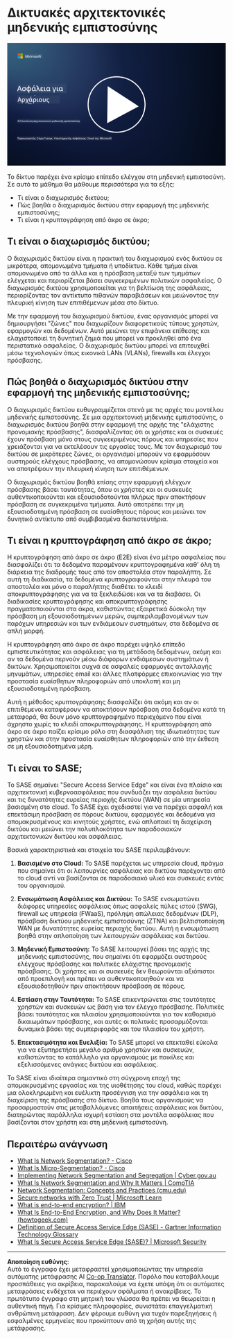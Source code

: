 <!--
CO_OP_TRANSLATOR_METADATA:
{
  "original_hash": "680d6e14d9d33fc471c22f44679713f8",
  "translation_date": "2025-09-03T21:14:05+00:00",
  "source_file": "3.2 Networking zero trust architecture.md",
  "language_code": "el"
}
-->
# Δικτυακές αρχιτεκτονικές μηδενικής εμπιστοσύνης

[![Παρακολουθήστε το βίντεο](../../translated_images/3-2_placeholder.b52521a0e93e0e122f19dfbd676c836d3d527c6de1bb28fd7643aa518eae6631.el.png)](https://learn-video.azurefd.net/vod/player?id=9f425fdb-1c53-4e67-b550-68bdac35df45)

Το δίκτυο παρέχει ένα κρίσιμο επίπεδο ελέγχου στη μηδενική εμπιστοσύνη. Σε αυτό το μάθημα θα μάθουμε περισσότερα για τα εξής:

 - Τι είναι ο διαχωρισμός δικτύου;
 - Πώς βοηθά ο διαχωρισμός δικτύου στην εφαρμογή της μηδενικής εμπιστοσύνης;
 - Τι είναι η κρυπτογράφηση από άκρο σε άκρο;

## Τι είναι ο διαχωρισμός δικτύου;

Ο διαχωρισμός δικτύου είναι η πρακτική του διαχωρισμού ενός δικτύου σε μικρότερα, απομονωμένα τμήματα ή υποδίκτυα. Κάθε τμήμα είναι απομονωμένο από τα άλλα και η πρόσβαση μεταξύ των τμημάτων ελέγχεται και περιορίζεται βάσει συγκεκριμένων πολιτικών ασφαλείας. Ο διαχωρισμός δικτύου χρησιμοποιείται για τη βελτίωση της ασφάλειας, περιορίζοντας τον αντίκτυπο πιθανών παραβιάσεων και μειώνοντας την πλευρική κίνηση των επιτιθέμενων μέσα στο δίκτυο.

Με την εφαρμογή του διαχωρισμού δικτύου, ένας οργανισμός μπορεί να δημιουργήσει "ζώνες" που διαχωρίζουν διαφορετικούς τύπους χρηστών, εφαρμογών και δεδομένων. Αυτό μειώνει την επιφάνεια επίθεσης και ελαχιστοποιεί τη δυνητική ζημιά που μπορεί να προκληθεί από ένα περιστατικό ασφαλείας. Ο διαχωρισμός δικτύου μπορεί να επιτευχθεί μέσω τεχνολογιών όπως εικονικά LANs (VLANs), firewalls και έλεγχοι πρόσβασης.

## Πώς βοηθά ο διαχωρισμός δικτύου στην εφαρμογή της μηδενικής εμπιστοσύνης;

Ο διαχωρισμός δικτύου ευθυγραμμίζεται στενά με τις αρχές του μοντέλου μηδενικής εμπιστοσύνης. Σε μια αρχιτεκτονική μηδενικής εμπιστοσύνης, ο διαχωρισμός δικτύου βοηθά στην εφαρμογή της αρχής της "ελάχιστης προνομιακής πρόσβασης", διασφαλίζοντας ότι οι χρήστες και οι συσκευές έχουν πρόσβαση μόνο στους συγκεκριμένους πόρους και υπηρεσίες που χρειάζονται για να εκτελέσουν τις εργασίες τους. Με τον διαχωρισμό του δικτύου σε μικρότερες ζώνες, οι οργανισμοί μπορούν να εφαρμόσουν αυστηρούς ελέγχους πρόσβασης, να απομονώσουν κρίσιμα στοιχεία και να αποτρέψουν την πλευρική κίνηση των επιτιθέμενων.

Ο διαχωρισμός δικτύου βοηθά επίσης στην εφαρμογή ελέγχων πρόσβασης βάσει ταυτότητας, όπου οι χρήστες και οι συσκευές αυθεντικοποιούνται και εξουσιοδοτούνται πλήρως πριν αποκτήσουν πρόσβαση σε συγκεκριμένα τμήματα. Αυτό αποτρέπει την μη εξουσιοδοτημένη πρόσβαση σε ευαίσθητους πόρους και μειώνει τον δυνητικό αντίκτυπο από συμβιβασμένα διαπιστευτήρια.

## Τι είναι η κρυπτογράφηση από άκρο σε άκρο;

Η κρυπτογράφηση από άκρο σε άκρο (E2E) είναι ένα μέτρο ασφαλείας που διασφαλίζει ότι τα δεδομένα παραμένουν κρυπτογραφημένα καθ' όλη τη διάρκεια της διαδρομής τους από τον αποστολέα στον παραλήπτη. Σε αυτή τη διαδικασία, τα δεδομένα κρυπτογραφούνται στην πλευρά του αποστολέα και μόνο ο παραλήπτης διαθέτει το κλειδί αποκρυπτογράφησης για να τα ξεκλειδώσει και να τα διαβάσει. Οι διαδικασίες κρυπτογράφησης και αποκρυπτογράφησης πραγματοποιούνται στα άκρα, καθιστώντας εξαιρετικά δύσκολη την πρόσβαση μη εξουσιοδοτημένων μερών, συμπεριλαμβανομένων των παρόχων υπηρεσιών και των ενδιάμεσων συστημάτων, στα δεδομένα σε απλή μορφή.

Η κρυπτογράφηση από άκρο σε άκρο παρέχει υψηλό επίπεδο εμπιστευτικότητας και ασφάλειας για τη μετάδοση δεδομένων, ακόμη και αν τα δεδομένα περνούν μέσω διάφορων ενδιάμεσων συστημάτων ή δικτύων. Χρησιμοποιείται συχνά σε ασφαλείς εφαρμογές ανταλλαγής μηνυμάτων, υπηρεσίες email και άλλες πλατφόρμες επικοινωνίας για την προστασία ευαίσθητων πληροφοριών από υποκλοπή και μη εξουσιοδοτημένη πρόσβαση.

Αυτή η μέθοδος κρυπτογράφησης διασφαλίζει ότι ακόμη και αν οι επιτιθέμενοι καταφέρουν να αποκτήσουν πρόσβαση στα δεδομένα κατά τη μεταφορά, θα δουν μόνο κρυπτογραφημένο περιεχόμενο που είναι άχρηστο χωρίς το κλειδί αποκρυπτογράφησης. Η κρυπτογράφηση από άκρο σε άκρο παίζει κρίσιμο ρόλο στη διασφάλιση της ιδιωτικότητας των χρηστών και στην προστασία ευαίσθητων πληροφοριών από την έκθεση σε μη εξουσιοδοτημένα μέρη.

## Τι είναι το SASE;

Το SASE σημαίνει "Secure Access Service Edge" και είναι ένα πλαίσιο και αρχιτεκτονική κυβερνοασφάλειας που συνδυάζει την ασφάλεια δικτύου και τις δυνατότητες ευρείας περιοχής δικτύου (WAN) σε μία υπηρεσία βασισμένη στο cloud. Το SASE έχει σχεδιαστεί για να παρέχει ασφαλή και επεκτάσιμη πρόσβαση σε πόρους δικτύου, εφαρμογές και δεδομένα για απομακρυσμένους και κινητούς χρήστες, ενώ απλοποιεί τη διαχείριση δικτύου και μειώνει την πολυπλοκότητα των παραδοσιακών αρχιτεκτονικών δικτύου και ασφάλειας.

Βασικά χαρακτηριστικά και στοιχεία του SASE περιλαμβάνουν:

1.  **Βασισμένο στο Cloud:** Το SASE παρέχεται ως υπηρεσία cloud, πράγμα που σημαίνει ότι οι λειτουργίες ασφάλειας και δικτύου παρέχονται από το cloud αντί να βασίζονται σε παραδοσιακό υλικό και συσκευές εντός του οργανισμού.
    
2.  **Ενσωμάτωση Ασφάλειας και Δικτύου:** Το SASE ενσωματώνει διάφορες υπηρεσίες ασφάλειας όπως ασφαλείς πύλες ιστού (SWG), firewall ως υπηρεσία (FWaaS), πρόληψη απώλειας δεδομένων (DLP), πρόσβαση δικτύου μηδενικής εμπιστοσύνης (ZTNA) και βελτιστοποίηση WAN με δυνατότητες ευρείας περιοχής δικτύου. Αυτή η ενσωμάτωση βοηθά στην απλοποίηση των λειτουργιών ασφάλειας και δικτύου.
    
3.  **Μηδενική Εμπιστοσύνη:** Το SASE λειτουργεί βάσει της αρχής της μηδενικής εμπιστοσύνης, που σημαίνει ότι εφαρμόζει αυστηρούς ελέγχους πρόσβασης και πολιτικές ελάχιστης προνομιακής πρόσβασης. Οι χρήστες και οι συσκευές δεν θεωρούνται αξιόπιστοι από προεπιλογή και πρέπει να αυθεντικοποιηθούν και να εξουσιοδοτηθούν πριν αποκτήσουν πρόσβαση σε πόρους.
    
4.  **Εστίαση στην Ταυτότητα:** Το SASE επικεντρώνεται στις ταυτότητες χρηστών και συσκευών ως βάση για τον έλεγχο πρόσβασης. Πολιτικές βάσει ταυτότητας και πλαισίου χρησιμοποιούνται για τον καθορισμό δικαιωμάτων πρόσβασης, και αυτές οι πολιτικές προσαρμόζονται δυναμικά βάσει της συμπεριφοράς και του πλαισίου του χρήστη.
    
5.  **Επεκτασιμότητα και Ευελιξία:** Το SASE μπορεί να επεκταθεί εύκολα για να εξυπηρετήσει μεγάλο αριθμό χρηστών και συσκευών, καθιστώντας το κατάλληλο για οργανισμούς με ποικίλες και εξελισσόμενες ανάγκες δικτύου και ασφάλειας.
    

Το SASE είναι ιδιαίτερα σημαντικό στη σύγχρονη εποχή της απομακρυσμένης εργασίας και της υιοθέτησης του cloud, καθώς παρέχει μια ολοκληρωμένη και ευέλικτη προσέγγιση για την ασφάλεια και τη διαχείριση της πρόσβασης στο δίκτυο. Βοηθά τους οργανισμούς να προσαρμοστούν στις μεταβαλλόμενες απαιτήσεις ασφάλειας και δικτύου, διατηρώντας παράλληλα ισχυρή εστίαση στα μοντέλα ασφάλειας που βασίζονται στον χρήστη και στη μηδενική εμπιστοσύνη.

## Περαιτέρω ανάγνωση

- [What Is Network Segmentation? - Cisco](https://www.cisco.com/c/en/us/products/security/what-is-network-segmentation.html#~benefits)
- [What Is Micro-Segmentation? - Cisco](https://www.cisco.com/c/en/us/products/security/what-is-microsegmentation.html)
- [Implementing Network Segmentation and Segregation | Cyber.gov.au](https://www.cyber.gov.au/resources-business-and-government/maintaining-devices-and-systems/system-hardening-and-administration/network-hardening/implementing-network-segmentation-and-segregation)
- [What Is Network Segmentation and Why It Matters | CompTIA](https://www.comptia.org/blog/security-awareness-training-network-segmentation)
- [Network Segmentation: Concepts and Practices (cmu.edu)](https://insights.sei.cmu.edu/blog/network-segmentation-concepts-and-practices/)
- [Secure networks with Zero Trust | Microsoft Learn](https://learn.microsoft.com/security/zero-trust/deploy/networks?WT.mc_id=academic-96948-sayoung)
- [What is end-to-end encryption? | IBM](https://www.ibm.com/topics/end-to-end-encryption)
- [What Is End-to-End Encryption, and Why Does It Matter? (howtogeek.com)](https://www.howtogeek.com/711656/what-is-end-to-end-encryption-and-why-does-it-matter/)
- [Definition of Secure Access Service Edge (SASE) - Gartner Information Technology Glossary](https://www.gartner.com/en/information-technology/glossary/secure-access-service-edge-sase)
- [What Is Secure Access Service Edge (SASE)? | Microsoft Security](https://www.microsoft.com/security/business/security-101/what-is-sase?WT.mc_id=academic-96948-sayoung)

---

**Αποποίηση ευθύνης**:  
Αυτό το έγγραφο έχει μεταφραστεί χρησιμοποιώντας την υπηρεσία αυτόματης μετάφρασης AI [Co-op Translator](https://github.com/Azure/co-op-translator). Παρόλο που καταβάλλουμε προσπάθειες για ακρίβεια, παρακαλούμε να έχετε υπόψη ότι οι αυτόματες μεταφράσεις ενδέχεται να περιέχουν σφάλματα ή ανακρίβειες. Το πρωτότυπο έγγραφο στη μητρική του γλώσσα θα πρέπει να θεωρείται η αυθεντική πηγή. Για κρίσιμες πληροφορίες, συνιστάται επαγγελματική ανθρώπινη μετάφραση. Δεν φέρουμε ευθύνη για τυχόν παρεξηγήσεις ή εσφαλμένες ερμηνείες που προκύπτουν από τη χρήση αυτής της μετάφρασης.